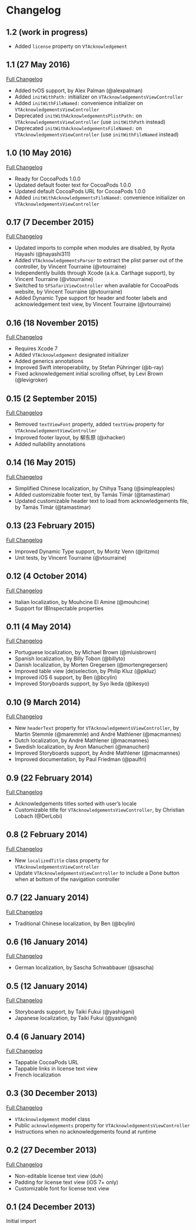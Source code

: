 # Changelog

## 1.2 (work in progress)

- Added `license` property on `VTAcknowledgement`


## 1.1 (27 May 2016)

[Full Changelog](https://github.com/vtourraine/VTAcknowledgementsViewController/compare/1.0...1.1)

- Added tvOS support, by Alex Palman (@alexpalman)
- Added `initWithPath:` initializer on `VTAcknowledgementsViewController`
- Added `initWithFileNamed:` convenience initializer on `VTAcknowledgementsViewController`
- Deprecated `initWithAcknowledgementsPlistPath:` on `VTAcknowledgementsViewController` (use `initWithPath` instead)
- Deprecated `initWithAcknowledgementsFileNamed:` on `VTAcknowledgementsViewController` (use `initWithFileNamed` instead)


## 1.0 (10 May 2016)

[Full Changelog](https://github.com/vtourraine/VTAcknowledgementsViewController/compare/0.17...1.0)

- Ready for CocoaPods 1.0.0
- Updated default footer text for CocoaPods 1.0.0
- Updated default CocoaPods URL for CocoaPods 1.0.0
- Added `initWithAcknowledgementsFileNamed:` convenience initializer on `VTAcknowledgementsViewController`


## 0.17 (7 December 2015)

[Full Changelog](https://github.com/vtourraine/VTAcknowledgementsViewController/compare/0.16...0.17)

- Updated imports to compile when modules are disabled, by Ryota Hayashi (@hayashi311)
- Added `VTAcknowledgementsParser` to extract the plist parser out of the controller, by Vincent Tourraine (@vtourraine)
- Independently builds through Xcode (a.k.a. Carthage support), by Vincent Tourraine (@vtourraine)
- Switched to `SFSafariViewController` when available for CocoaPods website, by Vincent Tourraine (@vtourraine)
- Added Dynamic Type support for header and footer labels and acknowledgement text view, by Vincent Tourraine (@vtourraine)


## 0.16 (18 November 2015)

[Full Changelog](https://github.com/vtourraine/VTAcknowledgementsViewController/compare/0.15...0.16)

- Requires Xcode 7
- Added `VTAcknowledgement` designated initializer
- Added generics annotations
- Improved Swift interoperability, by Stefan Pühringer (@b-ray)
- Fixed acknowledgement initial scrolling offset, by Levi Brown (@levigroker)


## 0.15 (2 September 2015)

[Full Changelog](https://github.com/vtourraine/VTAcknowledgementsViewController/compare/0.14...0.15)

- Removed `textViewFont` property, added `textView` property for `VTAcknowledgementViewController`
- Improved footer layout, by 柳东原 (@xhacker)
- Added nullability annotations


## 0.14 (16 May 2015)

[Full Changelog](https://github.com/vtourraine/VTAcknowledgementsViewController/compare/0.13...0.14)

- Simplified Chinese localization, by Chihya Tsang (@simpleapples)
- Added customizable footer text, by Tamás Tímár (@tamastimar)
- Updated customizable header text to load from acknowledgements file, by Tamás Tímár (@tamastimar)
 

## 0.13 (23 February 2015)

[Full Changelog](https://github.com/vtourraine/VTAcknowledgementsViewController/compare/0.12...0.13)

- Improved Dynamic Type support, by Moritz Venn (@ritzmo)
- Unit tests, by Vincent Tourraine (@vtourraine)


## 0.12 (4 October 2014)

[Full Changelog](https://github.com/vtourraine/VTAcknowledgementsViewController/compare/0.11...0.12)

- Italian localization, by Mouhcine El Amine (@mouhcine)
- Support for IBInspectable properties


## 0.11 (4 May 2014)

[Full Changelog](https://github.com/vtourraine/VTAcknowledgementsViewController/compare/0.10...0.11)

- Portuguese localization, by Michael Brown (@mluisbrown)
- Spanish localization, by Billy Tobon (@billyto)
- Danish localization, by Morten Gregersen (@mortengregersen)
- Improved table view (de)selection, by Philip Kluz (@pkluz)
- Improved iOS 6 support, by Ben (@bcylin)
- Improved Storyboards support, by Syo Ikeda (@ikesyo)


## 0.10 (9 March 2014)

[Full Changelog](https://github.com/vtourraine/VTAcknowledgementsViewController/compare/0.9...0.10)

- New `headerText` property for `VTAcknowledgementsViewController`, by Martin Stemmle (@maremmle) and André Mathlener (@macmannes)
- Dutch localization, by André Mathlener (@macmannes)
- Swedish localization, by Aron Manucheri (@manucheri)
- Improved Storyboards support, by André Mathlener (@macmannes)
- Improved documentation, by Paul Friedman (@paulfri)


## 0.9 (22 February 2014)

[Full Changelog](https://github.com/vtourraine/VTAcknowledgementsViewController/compare/0.8...0.9)

- Acknowledgements titles sorted with user’s locale
- Customizable title for `VTAcknowledgementsViewController`, by Christian Lobach (@DerLobi)


## 0.8 (2 February 2014)

[Full Changelog](https://github.com/vtourraine/VTAcknowledgementsViewController/compare/0.7...0.8)

- New `localizedTitle` class property for `VTAcknowledgementsViewController`
- Update `VTAcknowledgementsViewController` to include a Done button when at bottom of the navigation controller


## 0.7 (22 January 2014)

[Full Changelog](https://github.com/vtourraine/VTAcknowledgementsViewController/compare/0.6...0.7)

- Traditional Chinese localization, by Ben (@bcylin)


## 0.6 (16 January 2014)

[Full Changelog](https://github.com/vtourraine/VTAcknowledgementsViewController/compare/0.5...0.6)

- German localization, by Sascha Schwabbauer (@sascha)


## 0.5 (12 January 2014)

[Full Changelog](https://github.com/vtourraine/VTAcknowledgementsViewController/compare/0.4...0.5)

- Storyboards support, by Taiki Fukui (@yashigani)
- Japanese localization, by Taiki Fukui (@yashigani)


## 0.4 (6 January 2014)

[Full Changelog](https://github.com/vtourraine/VTAcknowledgementsViewController/compare/0.3...0.4)

- Tappable CocoaPods URL
- Tappable links in license text view
- French localization


## 0.3 (30 December 2013)

[Full Changelog](https://github.com/vtourraine/VTAcknowledgementsViewController/compare/0.2...0.3)

- `VTAcknowledgement` model class
- Public `acknowledgements` property for `VTAcknowledgementsViewController`
- Instructions when no acknowledgements found at runtime


## 0.2 (27 December 2013)

[Full Changelog](https://github.com/vtourraine/VTAcknowledgementsViewController/compare/0.1...0.2)

- Non-editable license text view (duh)
- Padding for license text view (iOS 7+ only)
- Customizable font for license text view


## 0.1 (24 December 2013)

Initial import

